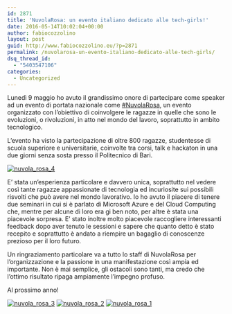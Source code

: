 ```yaml
---
id: 2871
title: 'NuvolaRosa: un evento italiano dedicato alle tech-girls!'
date: 2016-05-14T10:02:04+00:00
author: fabiocozzolino
layout: post
guid: http://www.fabiocozzolino.eu/?p=2871
permalink: /nuvolarosa-un-evento-italiano-dedicato-alle-tech-girls/
dsq_thread_id:
  - "5403547106"
categories:
  - Uncategorized
---
```

Lunedì 9 maggio ho avuto il grandissimo onore di partecipare come speaker ad un evento di portata nazionale come [#NuvolaRosa](http://www.nuvolarosa.eu/agenda-bari), un evento organizzato con l&#8217;obiettivo di coinvolgere le ragazze in quelle che sono le evoluzioni, o rivoluzioni, in atto nel mondo del lavoro, soprattutto in ambito tecnologico.

L&#8217;evento ha visto la partecipazione di oltre 800 ragazze, studentesse di scuola superiore e universitarie, coinvolte tra corsi, talk e hackaton in una due giorni senza sosta presso il Politecnico di Bari.

[<img class="alignnone size-full wp-image-2961" src="https://i0.wp.com/www.fabiocozzolino.eu/wp-content/uploads/2016/05/nuvola_rosa_4.jpg?resize=762%2C476" alt="nuvola_rosa_4" srcset="https://i0.wp.com/www.fabiocozzolino.eu/wp-content/uploads/2016/05/nuvola_rosa_4.jpg?w=800 800w, https://i0.wp.com/www.fabiocozzolino.eu/wp-content/uploads/2016/05/nuvola_rosa_4.jpg?resize=300%2C188 300w, https://i0.wp.com/www.fabiocozzolino.eu/wp-content/uploads/2016/05/nuvola_rosa_4.jpg?resize=768%2C480 768w, https://i0.wp.com/www.fabiocozzolino.eu/wp-content/uploads/2016/05/nuvola_rosa_4.jpg?resize=400%2C250 400w" sizes="(max-width: 762px) 100vw, 762px" data-recalc-dims="1" />](https://i0.wp.com/www.fabiocozzolino.eu/wp-content/uploads/2016/05/nuvola_rosa_4.jpg)

E&#8217; stata un&#8217;esperienza particolare e davvero unica, soprattutto nel vedere così tante ragazze appassionate di tecnologia ed incuriosite sui possibili risvolti che può avere nel mondo lavorativo. Io ho avuto il piacere di tenere due seminari in cui si è parlato di Microsoft Azure e del Cloud Computing che, mentre per alcune di loro era gi ben noto, per altre è stata una piacevole sorpresa. E&#8217; stato inoltre molto piacevole raccogliere interessanti feedback dopo aver tenuto le sessioni e sapere che quanto detto è stato recepito e soprattutto è andato a riempire un bagaglio di conoscenze prezioso per il loro futuro.

Un ringraziamento particolare va a tutto lo staff di NuvolaRosa per l&#8217;organizzazione e la passione in una manifestazione così ampia ed importante. Non è mai semplice, gli ostacoli sono tanti, ma credo che l&#8217;ottimo risultato ripaga ampiamente l&#8217;impegno profuso.

Al prossimo anno!

[<img class="wp-image-2911 alignleft" src="https://i2.wp.com/www.fabiocozzolino.eu/wp-content/uploads/2016/05/nuvola_rosa_3.jpg?resize=241%2C429" alt="nuvola_rosa_3" srcset="https://i2.wp.com/www.fabiocozzolino.eu/wp-content/uploads/2016/05/nuvola_rosa_3.jpg?w=720 720w, https://i2.wp.com/www.fabiocozzolino.eu/wp-content/uploads/2016/05/nuvola_rosa_3.jpg?resize=169%2C300 169w, https://i2.wp.com/www.fabiocozzolino.eu/wp-content/uploads/2016/05/nuvola_rosa_3.jpg?resize=576%2C1024 576w, https://i2.wp.com/www.fabiocozzolino.eu/wp-content/uploads/2016/05/nuvola_rosa_3.jpg?resize=300%2C533 300w" sizes="(max-width: 241px) 100vw, 241px" data-recalc-dims="1" />](https://i2.wp.com/www.fabiocozzolino.eu/wp-content/uploads/2016/05/nuvola_rosa_3.jpg) [<img class="wp-image-2901 alignleft" src="https://i0.wp.com/www.fabiocozzolino.eu/wp-content/uploads/2016/05/nuvola_rosa_2.jpg?resize=342%2C193" alt="nuvola_rosa_2" srcset="https://i0.wp.com/www.fabiocozzolino.eu/wp-content/uploads/2016/05/nuvola_rosa_2.jpg?w=1024 1024w, https://i0.wp.com/www.fabiocozzolino.eu/wp-content/uploads/2016/05/nuvola_rosa_2.jpg?resize=300%2C169 300w, https://i0.wp.com/www.fabiocozzolino.eu/wp-content/uploads/2016/05/nuvola_rosa_2.jpg?resize=768%2C432 768w" sizes="(max-width: 342px) 100vw, 342px" data-recalc-dims="1" />](https://i0.wp.com/www.fabiocozzolino.eu/wp-content/uploads/2016/05/nuvola_rosa_2.jpg) [<img class="wp-image-2891 alignleft" src="https://i0.wp.com/www.fabiocozzolino.eu/wp-content/uploads/2016/05/nuvola_rosa_1.jpg?resize=342%2C228" alt="nuvola_rosa_1" srcset="https://i0.wp.com/www.fabiocozzolino.eu/wp-content/uploads/2016/05/nuvola_rosa_1.jpg?w=1024 1024w, https://i0.wp.com/www.fabiocozzolino.eu/wp-content/uploads/2016/05/nuvola_rosa_1.jpg?resize=300%2C200 300w, https://i0.wp.com/www.fabiocozzolino.eu/wp-content/uploads/2016/05/nuvola_rosa_1.jpg?resize=768%2C512 768w" sizes="(max-width: 342px) 100vw, 342px" data-recalc-dims="1" />](https://i0.wp.com/www.fabiocozzolino.eu/wp-content/uploads/2016/05/nuvola_rosa_1.jpg)
